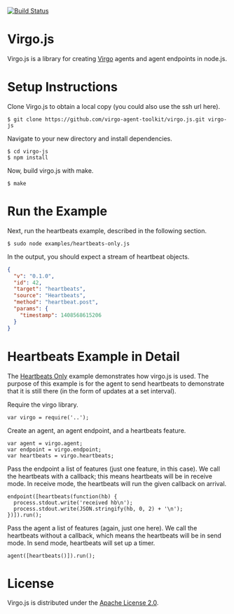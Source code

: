 [![Build Status](https://travis-ci.org/virgo-agent-toolkit/virgo.js.svg?branch=master)](https://travis-ci.org/virgo-agent-toolkit/virgo.js)

Virgo.js
========

Virgo.js is a library for creating [Virgo](http://virgo-agent-toolkit.github.io/) agents and agent endpoints in node.js.

Setup Instructions
==================

Clone Virgo.js to obtain a local copy (you could also use the ssh url here). 

    $ git clone https://github.com/virgo-agent-toolkit/virgo.js.git virgo-js

Navigate to your new directory and install dependencies.

    $ cd virgo-js
    $ npm install

Now, build virgo.js with make.

    $ make

Run the Example
===============

Next, run the heartbeats example, described in the following section.

    $ sudo node examples/heartbeats-only.js

In the output, you should expect a stream of heartbeat objects. 

```json
{
  "v": "0.1.0",
  "id": 42,
  "target": "heartbeats",
  "source": "Heartbeats",
  "method": "heartbeat.post",
  "params": {
    "timestamp": 1408568615206
  }
}
```

Heartbeats Example in Detail
============================

The [Heartbeats Only](https://github.com/bravelittlescientist/virgo.js/blob/master/examples/heartbeats-only.js) example
demonstrates how virgo.js is used. The purpose of this example is for the agent to send heartbeats to demonstrate that
it is still there (in the form of updates at a set interval).

Require the virgo library.

    var virgo = require('..');

Create an agent, an agent endpoint, and a heartbeats feature.
    
    var agent = virgo.agent;
    var endpoint = virgo.endpoint; 
    var heartbeats = virgo.heartbeats;

Pass the endpoint a list of features (just one feature, in this case). We call the heartbeats with a callback; this
means heartbeats will be in receive mode. In receive mode, the heartbeats will run the given callback on arrival.

    endpoint([heartbeats(function(hb) {
      process.stdout.write('received hb\n');
      process.stdout.write(JSON.stringify(hb, 0, 2) + '\n');
    })]).run();

Pass the agent a list of features (again, just one here). We call the heartbeats without a callback, which means the
heartbeats will be in send mode. In send mode, heartbeats will set up a timer.

    agent([heartbeats()]).run();

License
=======

Virgo.js is distributed under the [Apache License 2.0][apache].

[apache]: http://www.apache.org/licenses/LICENSE-2.0.html

